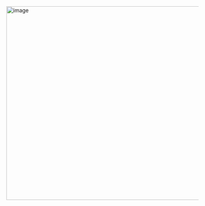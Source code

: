 <img width="723" height="507" alt="image" src="https://github.com/user-attachments/assets/85ce6d14-651b-45e6-90cc-f91ba852a5f4" />
